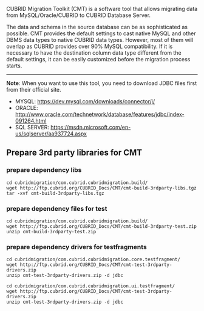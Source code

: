 CUBRID Migration Toolkit (CMT) is a software tool that allows migrating data from MySQL/Oracle/CUBRID to CUBRID Database Server.

The data and schema in the source database can be as sophisticated as possible. CMT provides the default settings to cast native MySQL and other DBMS data types to native CUBRID data types. However, most of them will overlap as CUBRID provides over 90% MySQL compatibility. If it is necessary to have the destination column data type different from the default settings, it can be easily customized before the migration process starts.

---
__Note__: When you want to use this tool, you need to download JDBC files first from their official site.

 - MYSQL: https://dev.mysql.com/downloads/connector/j/
 - ORACLE: http://www.oracle.com/technetwork/database/features/jdbc/index-091264.html
 - SQL SERVER: https://msdn.microsoft.com/en-us/sqlserver/aa937724.aspx

## Prepare 3rd party libraries for CMT

### prepare dependency libs

```
cd cubridmigration/com.cubrid.cubridmigration.build/
wget http://ftp.cubrid.org/CUBRID_Docs/CMT/cmt-build-3rdparty-libs.tgz
tar -xvf cmt-build-3rdparty-libs.tgz
```

### prepare dependency files for test

```
cd cubridmigration/com.cubrid.cubridmigration.build/
wget http://ftp.cubrid.org/CUBRID_Docs/CMT/cmt-build-3rdparty-test.zip
unzip cmt-build-3rdparty-test.zip
```

### prepare dependency drivers for testfragments

```
cd cubridmigration/com.cubrid.cubridmigration.core.testfragment/
wget http://ftp.cubrid.org/CUBRID_Docs/CMT/cmt-test-3rdparty-drivers.zip
unzip cmt-test-3rdparty-drivers.zip -d jdbc

cd cubridmigration/com.cubrid.cubridmigration.ui.testfragment/
wget http://ftp.cubrid.org/CUBRID_Docs/CMT/cmt-test-3rdparty-drivers.zip
unzip cmt-test-3rdparty-drivers.zip -d jdbc
```
